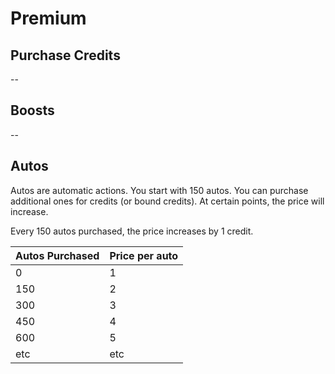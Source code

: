 # Premium

## Purchase Credits

--

## Boosts

--

## Autos

Autos are automatic actions. You start with 150 autos. You can purchase additional ones for credits (or bound credits). At certain points, the price will increase.

Every 150 autos purchased, the price increases by 1 credit.

| Autos Purchased | Price per auto
|---------|---
| 0 | 1
| 150 | 2
| 300 | 3
| 450 | 4
| 600 | 5
| etc | etc